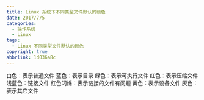 ```yaml
---
title: Linux 系统下不同类型文件默认的颜色
date: 2017/7/5
categories:
  - 操作系统
  - Linux
tags:
  - Linux 不同类型文件默认的颜色
copyright: true
abbrlink: 1d036a8c
---
```


白色：表示普通文件
蓝色：表示目录
绿色：表示可执行文件
红色：表示压缩文件
浅蓝色：链接文件
红色闪烁：表示链接的文件有问题
黄色：表示设备文件
灰色：表示其它文件